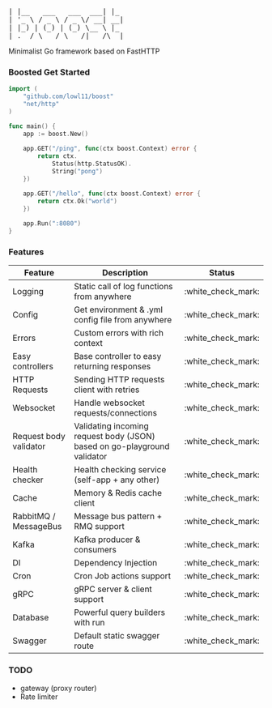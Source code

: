 <pre>
| |__   ___   ___  ___| |_
| '_ \ / _ \ / _ \/ __| __|
| |_) | (_) | (_) \__ \ |_
|_.__/ \___/ \___/|___/\__|
</pre>
Minimalist Go framework based on FastHTTP

### Boosted Get Started
```go
import (
    "github.com/lowl11/boost"
    "net/http"
)

func main() {
    app := boost.New()
    
    app.GET("/ping", func(ctx boost.Context) error {
        return ctx.
            Status(http.StatusOK).
            String("pong")
    })

    app.GET("/hello", func(ctx boost.Context) error {
        return ctx.Ok("world")
    })
    
    app.Run(":8080")	
}
```

### Features
<table>
    <thead>
        <th>Feature</th>
        <th>Description</th>
        <th>Status</th>
    </thead>
    <tbody>
        <tr>
            <td>Logging</td>
            <td>Static call of log functions from anywhere</td>
            <td>:white_check_mark:</td>
        </tr>
        <tr>
            <td>Config</td>
            <td>Get environment & .yml config file from anywhere</td>
            <td>:white_check_mark:</td>
        </tr>
        <tr>
            <td>Errors</td>
            <td>Custom errors with rich context</td>
            <td>:white_check_mark:</td>
        </tr>
        <tr>
            <td>Easy controllers</td>
            <td>Base controller to easy returning responses</td>
            <td>:white_check_mark:</td>
        </tr>
        <tr>
            <td>HTTP Requests</td>
            <td>Sending HTTP requests client with retries</td>
            <td>:white_check_mark:</td>
        </tr>
        <tr>
            <td>Websocket</td>
            <td>Handle websocket requests/connections</td>
            <td>:white_check_mark:</td>
        </tr>
        <tr>
            <td>Request body validator</td>
            <td>Validating incoming request body (JSON) based on go-playground validator</td>
            <td>:white_check_mark:</td>
        </tr>
        <tr>
            <td>Health checker</td>
            <td>Health checking service (self-app + any other)</td>
            <td>:white_check_mark:</td>
        </tr>
        <tr>
            <td>Cache</td>
            <td>Memory & Redis cache client</td>
            <td>:white_check_mark:</td>
        </tr>
        <tr>
            <td>RabbitMQ / MessageBus</td>
            <td>Message bus pattern + RMQ support</td>
            <td>:white_check_mark:</td>
        </tr>
        <tr>
            <td>Kafka</td>
            <td>Kafka producer & consumers</td>
            <td>:white_check_mark:</td>
        </tr>
        <tr>
            <td>DI</td>
            <td>Dependency Injection</td>
            <td>:white_check_mark:</td>
        </tr>
        <tr>
            <td>Cron</td>
            <td>Cron Job actions support</td>
            <td>:white_check_mark:</td>
        </tr>
        <tr>
            <td>gRPC</td>
            <td>gRPC server & client support</td>
            <td>:white_check_mark:</td>
        </tr>
        <tr>
            <td>Database</td>
            <td>Powerful query builders with run</td>
            <td>:white_check_mark:</td>
        </tr>
        <tr>
            <td>Swagger</td>
            <td>Default static swagger route</td>
            <td>:white_check_mark:</td>
        </tr>
    </tbody>
</table>

### TODO

- gateway (proxy router)
- Rate limiter
